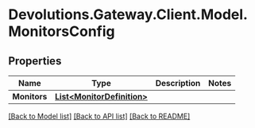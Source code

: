 # Devolutions.Gateway.Client.Model.MonitorsConfig

## Properties

Name | Type | Description | Notes
------------ | ------------- | ------------- | -------------
**Monitors** | [**List&lt;MonitorDefinition&gt;**](MonitorDefinition.md) |  | 

[[Back to Model list]](../README.md#documentation-for-models) [[Back to API list]](../README.md#documentation-for-api-endpoints) [[Back to README]](../README.md)

